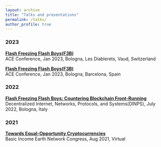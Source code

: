 ```yaml
---
layout: archive
title: "Talks and presentations"
permalink: /talks/
author_profile: true
---
```


### 2023

<b>[Flash Freezing Flash Boys(F3B)]({{url}}/files/slides/2023-01-16-F3B-IC3.pdf)</b> <br>
ACE Conference, Jan 2023, Bologna, Les Diablerets, Vaud, Switzerland

<b>[Flash Freezing Flash Boys(F3B)]({{url}}/files/slides/2023-01-12-F3B-ACE.pdf)</b> <br>
ACE Conference, Jan 2023, Bologna, Barcelona, Spain

### 2022

<b>[Flash Freezing Flash Boys: Countering Blockchain Front-Running](https://ieeexplore.ieee.org/document/9951166)</b> <br>
Decentralized Internet, Networks, Protocols, and Systems(DINPS), July 2022, Bologna, Italy

### 2021

<b>[Towards Equal-Opportunity Cryptocurrencies](https://www.youtube.com/watch?v=0lCMFhR_Nrs&t=900s)</b> <br>
Basic Income Earth Network Congress, Aug 2021, Virtual